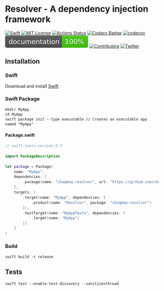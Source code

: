 # Resolver - A dependency injection framework
[![Swift](https://img.shields.io/badge/swift-5.3-brightgreen.svg)](https://swift.org/download/#releases) [![MIT License](https://img.shields.io/badge/license-MIT-brightgreen.svg)](https://github.com/chaqmoq/resolver/blob/master/LICENSE/) [![Actions Status](https://github.com/chaqmoq/resolver/workflows/development/badge.svg)](https://github.com/chaqmoq/resolver/actions) [![Codacy Badge](https://app.codacy.com/project/badge/Grade/72724ae31a364cd3a790f968064d84a7)](https://www.codacy.com/gh/chaqmoq/resolver/dashboard?utm_source=github.com&amp;utm_medium=referral&amp;utm_content=chaqmoq/resolver&amp;utm_campaign=Badge_Grade) [![codecov](https://codecov.io/gh/chaqmoq/resolver/branch/master/graph/badge.svg?token=FomzPdGD42)](https://codecov.io/gh/chaqmoq/resolver) [![Documentation](https://github.com/chaqmoq/resolver/raw/gh-pages/badge.svg)](https://chaqmoq.dev/resolver/) [![Contributing](https://img.shields.io/badge/contributing-guide-brightgreen.svg)](https://github.com/chaqmoq/resolver/blob/master/CONTRIBUTING.md) [![Twitter](https://img.shields.io/badge/twitter-chaqmoqdev-brightgreen.svg)](https://twitter.com/chaqmoqdev)

## Installation
### Swift
Download and install [Swift](https://swift.org/download)

### Swift Package
```shell
mkdir MyApp
cd MyApp
swift package init --type executable // Creates an executable app named "MyApp"
```

#### Package.swift
```swift
// swift-tools-version:5.3

import PackageDescription

let package = Package(
    name: "MyApp",
    dependencies: [
        .package(name: "chaqmoq-resolver", url: "https://github.com/chaqmoq/resolver.git", .branch("master"))
    ],
    targets: [
        .target(name: "MyApp", dependencies: [
            .product(name: "Resolver", package: "chaqmoq-resolver")
        ]),
        .testTarget(name: "MyAppTests", dependencies: [
            .target(name: "MyApp")
        ])
    ]
)
```

### Build
```shell
swift build -c release
```

## Tests
```shell
swift test --enable-test-discovery --sanitize=thread
```
